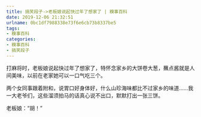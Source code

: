 ```yaml
---
title: 搞笑段子->老板娘说起快过年了想家了 | 糗事百科
date: 2019-12-06 21:32:51
urlname: 0bc1df7988338e73f6e6cb73b8337be5
tags: 
- 糗事百科
categories:
- 糗事百科
- 搞笑段子
---
```

打麻将时，老板娘说起快过年了想家了，特怀念家乡的大饼卷大葱，蘸点酱就是人间美味，以前在老家她可以一口气吃三个。

两个女同事跟着附和，说胃口好身体好，什么山珍海味都比不过家乡的味道……我一大老爷们，这些溜须拍马的话真心说不出口，默默打出一张三饼。

老板娘：“胡！”


